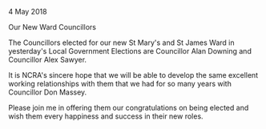 4 May 2018

Our New Ward Councillors

The Councillors elected for our new St Mary's and St James Ward in yesterday's Local Government Elections are Councillor Alan Downing and Councillor Alex Sawyer.

It is NCRA's sincere hope that we will be able to develop the same excellent working relationships with them that we had for so many years with Councillor Don Massey.

Please join me in offering them our congratulations on being elected and wish them every happiness and success in their new roles.
